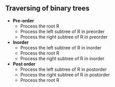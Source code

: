 ## Traversing of binary trees

- **Pre-order**
	- Process the root R
	- Process the left subtree of R in preorder
	- Process the right subtree of R in preorder
- **Inorder**
	- Process the left subtree of R in inorder
	- Process the root R
	- Process the right subtree of R in inorder
- **Post order**
	- Process the left subtree of R in postorder
	- Process the right subtree of R in postorder
	- Process the root R